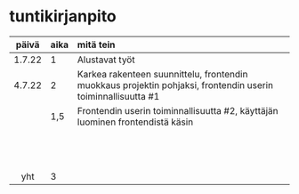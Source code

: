 # tuntikirjanpito

| päivä | aika | mitä tein  |
| :----:|:-----| :-----|
| 1.7.22| 1    | Alustavat työt|
| 4.7.22| 2	   | Karkea rakenteen suunnittelu, frontendin muokkaus projektin pohjaksi, frontendin userin toiminnallisuutta #1
| 		| 1,5  | Frontendin userin toiminnallisuutta #2, käyttäjän luominen frontendistä käsin |
| 		|      | |
| 		|      | |
| 		|      | |
| 		|      | |
| 		|      | |
| 		|      | |
| 		|      | |
| 		|      | |
| 		|      | |
| 		|      | |
| 		|      | |
| 		|      | |
| yht   | 3    | | 